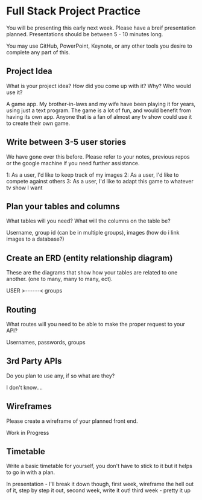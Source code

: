 # Full Stack Project Practice

You will be presenting this early next week.  Please have a breif presentation
planned.  Presentations should be between 5 - 10 minutes long.

You may use GitHub, PowerPoint, Keynote, or any other tools you desire to
complete any part of this.

## Project Idea

What is your project idea?  How did you come up with it? Why? Who would use it?

A game app.  My brother-in-laws and my wife have been playing it for years, using just a text
program.  The game is a lot of fun, and would benefit from having its own app.  Anyone that is a fan of almost any tv show could use it to create their own game.

## Write between 3-5 user stories

We have gone over this before. Please refer to your notes, previous repos or the
google machine if you need further assistance.

1: As a user, I'd like to keep track of my images
2: As a user, I'd like to compete against others
3: As a user, I'd like to adapt this game to whatever tv show I want

## Plan your tables and columns

What tables will you need? What will the columns on the table be?

Username, group id (can be in multiple groups), images (how do i link images to a database?)

## Create an ERD (entity relationship diagram)

These are the diagrams that show how your tables are related to one another.
(one to many, many to many, ect).

USER  >------<  groups

## Routing

What routes will you need to be able to make the proper request to your API?

Usernames, passwords, groups

## 3rd Party APIs

Do you plan to use any, if so what are they?

I don't know....

## Wireframes

Please create a wireframe of your planned front end.

Work in Progress

## Timetable

Write a basic timetable for yourself, you don't have to stick to it but it
helps to go in with a plan.

In presentation - I'll break it down though,
first week, wireframe the hell out of it, step by step it out,
second week, write it out!
third week - pretty it up  
